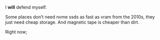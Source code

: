 I **will** defend myself.

Some places don’t need nvme ssds as fast as vram from the 2010s, they just need cheap storage. And magnetic tape is cheaper than dirt.

Right now;

